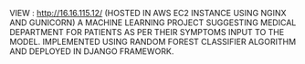 VIEW :         http://16.16.115.12/         (HOSTED IN AWS EC2 INSTANCE USING NGINX AND GUNICORN)
A MACHINE LEARNING PROJECT SUGGESTING MEDICAL DEPARTMENT FOR PATIENTS AS PER THEIR SYMPTOMS INPUT TO THE MODEL. 
IMPLEMENTED USING RANDOM FOREST CLASSIFIER ALGORITHM AND DEPLOYED IN DJANGO FRAMEWORK.
